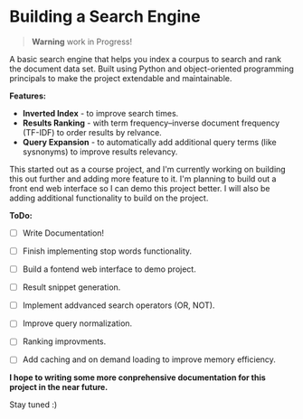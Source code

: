 # Building a Search Engine

> **Warning** work in Progress!

A basic search engine that helps you index a courpus to search and rank the document data set. Built using Python and object-oriented programming principals to make the project extendable and maintainable.

**Features:**
- **Inverted Index** - to improve search times.
- **Results Ranking** - with term frequency–inverse document frequency (TF-IDF) to order results by relvance.
- **Query Expansion** - to automatically add additional query terms (like sysnonyms) to improve results relevancy.

This started out as a course project, and I'm currently working on building this out further and adding more feature to it.
I'm planning to build out a front end web interface so I can demo this project better. I will also be adding additional 
functionality to build on the project. 

**ToDo:**
- [ ] Write Documentation!
- [ ] Finish implementing stop words functionality.
- [ ] Build a fontend web interface to demo project.
- [ ] Result snippet generation.
- [ ] Implement addvanced search operators (OR, NOT).
- [ ] Improve query normalization.
- [ ] Ranking improvments.
- [ ] Add caching and on demand loading to improve memory efficiency.


**I hope to writing some more conprehensive documentation for this project in the near future.**

Stay tuned :)
